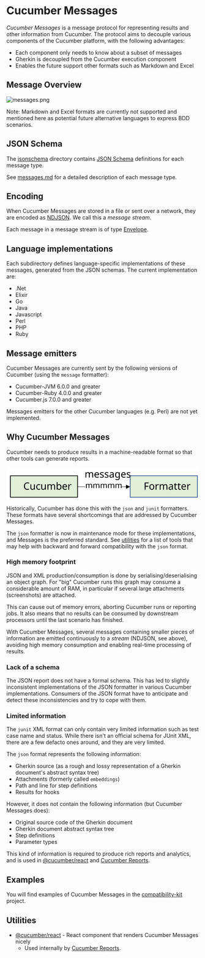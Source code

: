 # Cucumber Messages

*Cucumber Messages* is a message protocol for representing results and other information
from Cucumber. The protocol aims to decouple various components of the Cucumber platform, with the following advantages:

* Each component only needs to know about a subset of messages
* Gherkin is decoupled from the Cucumber execution component
* Enables the future support other formats such as Markdown and Excel

## Message Overview

![messages.png](messages.png)

Note: Markdown and Excel formats are currently not supported and mentioned here as potential future alternative languages to express BDD scenarios.

## JSON Schema

The [jsonschema](jsonschema) directory contains [JSON Schema](https://json-schema.org/)
definitions for each message type.

See [messages.md](messages.md) for a detailed description of each message type.

## Encoding

When Cucumber Messages are stored in a file or sent over a network, they are
encoded as [NDJSON](http://ndjson.org/). We call this a *message stream*.

Each message in a message stream is of type [Envelope](messages.md#envelope).

## Language implementations

Each subdirectory defines language-specific implementations of these messages,
generated from the JSON schemas. The current implementation are:
- .Net
- Elixir
- Go
- Java
- Javascript
- Perl
- PHP
- Ruby

## Message emitters
Cucumber Messages are currently sent by the following versions of Cucumber (using the `message` formatter):

* Cucumber-JVM 6.0.0 and greater
* Cucumber-Ruby 4.0.0 and greater
* Cucumber.js 7.0.0 and greater

Messages emitters for the other Cucumber languages (e.g. Perl) are not yet implemented. 

## Why Cucumber Messages

Cucumber needs to produce results in a machine-readable format so that other tools can generate reports.

![messages-stream.svg](messages-stream.svg)

Historically, Cucumber has done this with the `json` and `junit` formatters.
These formats have several shortcomings that are addressed by Cucumber Messages.

The `json` formatter is now in maintenance mode for these implementations, and Messages is the preferred standard.
See [utilities](#utilities) for a list of tools that may help with backward and forward compatibility
with the `json` format.

### High memory footprint

JSON and XML production/consumption is done by serialising/deserialising an object graph. For "big" Cucumber
runs this graph may consume a considerable amount of RAM, in particular if several large attachments
(screenshots) are attached.

This can cause out of memory errors, aborting Cucumber runs or reporting jobs. It also means that no results can be
consumed by downstream processors until the last scenario has finished.

With Cucumber Messages, several messages containing smaller pieces of information are emitted
continuously to a *stream* (NDJSON, see above), avoiding high memory consumption and enabling real-time processing
of results.

### Lack of a schema

The JSON report does not have a formal schema. This has led to slightly inconsistent implementations
of the JSON formatter in various Cucumber implementations. Consumers of the JSON format have
to anticipate and detect these inconsistencies and try to cope with them.

### Limited information

The `junit` XML format can only contain very limited information such as test case name and status.
While there isn't an official schema for JUnit XML, there are a few defacto ones around, and they
are very limited.

The `json` format represents the following information:

* Gherkin source (as a rough and lossy representation of a Gherkin document's abstract syntax tree)
* Attachments (formerly called `embeddings`)
* Path and line for step definitions
* Results for hooks

However, it does not contain the following information (but Cucumber Messages does):

* Original source code of the Gherkin document
* Gherkin document abstract syntax tree
* Step definitions
* Parameter types

This kind of information is required to produce rich reports and analytics, and is
used in [@cucumber/react](https://github.com/cucumber/cucumber-react) and [Cucumber Reports](https://reports.cucumber.io/).

## Examples

You will find examples of Cucumber Messages in the [compatibility-kit](https://github.com/cucumber/compatibility-kit/) project.

## Utilities

* [@cucumber/react](https://github.com/cucumber/cucumber-react) - React component that renders Cucumber Messages nicely
  * Used internally by [Cucumber Reports](https://reports.cucumber.io/).
